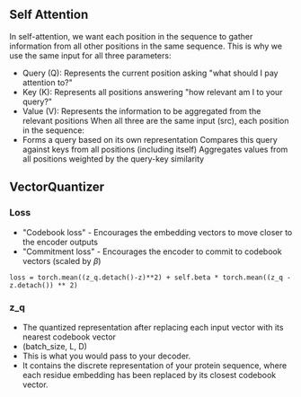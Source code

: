 ## Self Attention

In self-attention, we want each position in the sequence to gather information from all other positions in the same sequence. This is why we use the same input for all three parameters:

- Query (Q): Represents the current position asking "what should I pay attention to?"
- Key (K): Represents all positions answering "how relevant am I to your query?"
- Value (V): Represents the information to be aggregated from the relevant positions
  When all three are the same input (src), each position in the sequence:
- Forms a query based on its own representation
  Compares this query against keys from all positions (including itself)
  Aggregates values from all positions weighted by the query-key similarity

## VectorQuantizer

### Loss

- "Codebook loss" - Encourages the embedding vectors to move closer to the encoder outputs
- "Commitment loss" - Encourages the encoder to commit to codebook vectors (scaled by $\beta$)

```
loss = torch.mean((z_q.detach()-z)**2) + self.beta * torch.mean((z_q - z.detach()) ** 2)
```

### z_q

- The quantized representation after replacing each input vector with its nearest codebook vector
- (batch_size, L, D)
- This is what you would pass to your decoder.
- It contains the discrete representation of your protein sequence, where each residue embedding has been replaced by its closest codebook vector.

```
z_q = torch.matmul(min_encodings, self.embedding.weight).view(batch_size, L, D)
```

### Perplexity

A metric that measures how effectively the codebook is being used

```
e_mean = torch.mean(min_encodings, dim=0)
perplexity = torch.exp(-torch.sum(e_mean * torch.log(e_mean + 1e-10)))
```

### min_encodings

The one-hot encodings of which codebook vector was selected for each position

- (batch_size*L, n_e)

```
min_encodings = torch.zeros(min_encoding_indices.shape[0], self.n_e).to(device)
min_encodings.scatter_(1, min_encoding_indices, 1)
```

### min_encoding_indices

The indices of the selected codebook vectors for each position. These are the actual discrete codes that represent your protein sequence. Each value is an integer in the range [0, n\_e-1] indicating which codebook vector was selected for that position.

- (batch_size, L)

